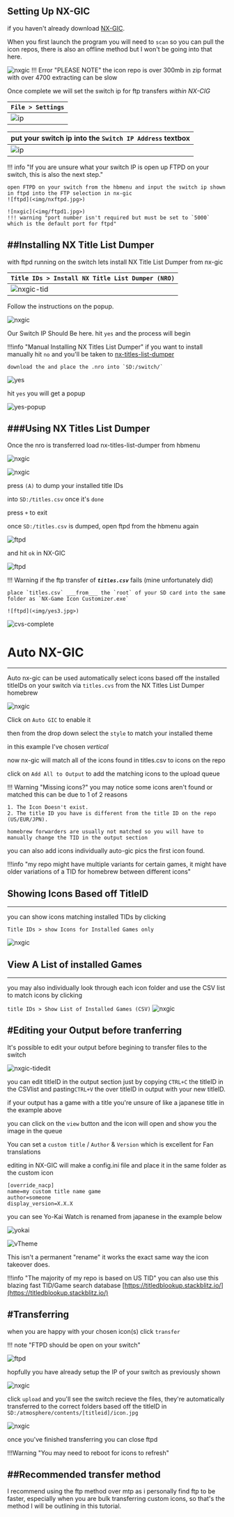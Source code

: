 Setting Up NX-GIC
---
if you haven't already download [NX-GIC](https://github.com/hotshotz79/NX-Game-Icon-Customizer).

When you first launch the program you will need to ```scan``` so you can pull the icon repos, there is also an offline method but I won't be going into that here.

![nxgic](<img/nx-gic.png>)
!!! Error "PLEASE NOTE"
	the icon repo is over 300mb in zip format with over 4700 extracting can be slow

Once complete we will set the switch ip for ftp transfers 
*within NX-CIG*

|	`File > Settings`	  |
|-------------------------|
|![ip](<img/settings.jpg>)|

| put your switch ip into the `Switch IP Address` textbox |
|--------------------|
|![ip](<img/ip.jpg>)|

!!! info "If you are unsure what your switch IP is open up FTPD on your switch, this is also the next step."

	open FTPD on your switch from the hbmenu and input the switch ip shown in ftpd into the FTP selection in nx-gic
	![ftpd](<img/nxftpd.jpg>)

	![nxgic](<img/ftpd1.jpg>)
	!!! warning "port number isn't required but must be set to `5000` which is the default port for ftpd"

##Installing NX Title List Dumper
---

with ftpd running on the switch lets install NX Title List Dumper from nx-gic

|`Title IDs > Install NX Title List Dumper (NRO)`|
|-------------|
|![nxgic-tid](<img/nx-gic-tid.jpg>)|

Follow the instructions on the popup.

![nxgic](<img/popup1.jpg>)

Our Switch IP Should Be here.
hit `yes` and the process will begin

!!!info "Manual Installing NX Titles List Dumper"
	if you want to install manually hit `no` and you'll be taken to [nx-titles-list-dumper](https://github.com/HamletDuFromage/nx-titles-list-dumper/releases) 
	
	download the and place the .nro into `SD:/switch/`

![yes](<img/yes.jpg>)

hit `yes` you will get a popup 

![yes-popup](<img/yes2.jpg>)



###Using NX Titles List Dumper
---

Once the nro is transferred  load nx-titles-list-dumper from hbmenu

![nxgic](<img/nxtitledump.jpg>)

![nxgic](<img/nxtitledump2.jpg>)

press `(A)` to dump your installed title IDs

into `SD:/titles.csv` once it's `done` 

press `+` to exit

once `SD:/titles.csv` is dumped, open ftpd from the hbmenu again

![ftpd](<img/nxftpd.jpg>)

and hit `ok` in NX-GIC

![ftpd](<img/ok.jpg>)

!!! Warning
	if the ftp transfer of ***`titles.csv`*** fails (mine unfortunately did)

	place `titles.csv` ___from___ the `root` of your SD card into the same folder as `NX-Game Icon Customizer.exe` 

	![ftpd](<img/yes3.jpg>)


![cvs-complete](<img/done2.jpg>)


# Auto NX-GIC
---

Auto nx-gic can be used automatically select icons based off the installed titleIDs on your switch via `titles.cvs`
from the NX Titles List Dumper homebrew

![nxgic](<img/auto-nx-gic.jpg>)

Click on `Auto GIC` to enable it 

then from the drop down select the `style` to match your installed theme

in this example I've chosen *vertical*

now nx-gic will match all of the icons found in titles.csv to icons on the repo

click on `Add All to Output` to add the matching icons to the upload queue

!!! Warning "Missing icons?"
	you may notice some icons aren't found or matched this can be due to 1 of 2 reasons
		
	1. The Icon Doesn't exist.
	2. The title ID you have is different from the title ID on the repo (US/EUR/JPN).

  	homebrew forwarders are usually not matched so you will have to manually change the TID in the output section
  
 you can also add icons individually auto-gic pics the first icon found.
 
!!!info "my repo might have multiple variants for certain games, it might have older variations of a TID for homebrew between different icons"

## Showing Icons Based off TitleID 
---
 you can show icons matching installed TIDs by clicking

 `Title IDs > show Icons for Installed Games only`

  ![nxgic](<img/gic-showins.jpg>)

## View A List of installed Games
---
 you may also individually look through each icon folder and use the CSV list to match icons
 by clicking 
 
 `title IDs > Show List of Installed Games (CSV)`
 ![nxgic](<img/showcsv.jpg>)

#Editing your Output before tranferring
---

It's possible to edit your output before begining to transfer files to the switch

![nxgic-tidedit](<img/tid.jpg>)

you can edit titleID in the output section just by copying `CTRL+C` the titleID in the CSVlist and pasting`CTRL+V` the over titleID in output with your new titleID.

if your output has a game with a title you're unsure of like a japanese title in the example above

you can click on the `view` button and the icon will open and show you the image in the queue

You can set a `custom title` / `Author` & `Version` which is excellent for Fan translations

editing in NX-GIC will make a config.ini file and place it in the same folder as the custom icon
```
[override_nacp]
name=my custom title name game
author=someone
display_version=X.X.X
```
you can see Yo-Kai Watch is renamed from japanese in the example below

![yokai](<img/yokai.jpg>)

![vTheme](<img/notice.jpg>)

This isn't a permanent "rename" it works the exact same way the icon takeover does.

!!!info "The majority of my repo is based on US TID"
	you can also use this blazing fast TID/Game search database
	[https://titledblookup.stackblitz.io/](https://titledblookup.stackblitz.io/)
 
#Transferring
---

when you are happy with your chosen icon(s) click `transfer`


!!! note "FTPD should be open on your switch"

![ftpd](<img/nxftpd.jpg>)

hopfully you have already setup the IP of your switch as previously shown

![nxgic](<img/nx-gic5.png>)

click ```upload``` and you'll see the switch recieve the files, they're automatically transferred to the correct folders based off the titleID
in `SD:/atmosphere/contents/[titleid]/icon.jpg`

![nxgic](<img/ftpd2.jpg>)

once you've finished transferring you can close ftpd 

!!!Warning "You may need to reboot for icons to refresh"

##Recommended transfer method
---

I recommend using the ftp method over mtp as i personally find ftp to be faster, especially when you are bulk transferring custom icons, so that's the method I will be outlining in this tutorial.